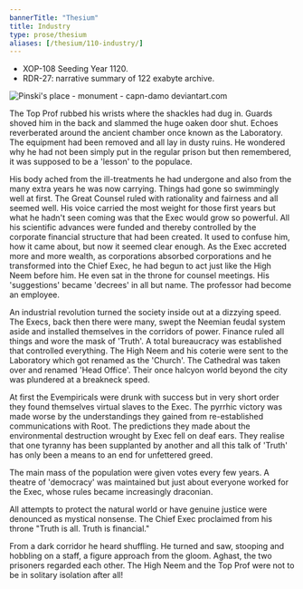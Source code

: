 ```yaml
---
bannerTitle: "Thesium" 
title: Industry
type: prose/thesium
aliases: [/thesium/110-industry/]
---
```


<div class="data">

- XOP-108 Seeding Year 1120.
- RDR-27: narrative summary of 122 exabyte archive.  

</div>


![Pinski's place - monument - capn-damo deviantart.com](/images/thesium/pinski-monument.jpg)

The Top Prof rubbed his wrists where the shackles had dug in. Guards shoved him
in the back and slammed the huge oaken door shut. Echoes reverberated around the
ancient chamber once known as the Laboratory. The equipment had been removed and
all lay in dusty ruins. He wondered why he had not been simply put in the
regular prison but then remembered, it was supposed to be a 'lesson' to the
populace.

His body ached from the ill-treatments he had undergone and also from the many
extra years he was now carrying. Things had gone so swimmingly well at first.
The Great Counsel ruled with rationality and fairness and all seemed well. His
voice carried the most weight for those first years but what he hadn't seen
coming was that the Exec would grow so powerful. All his scientific advances
were funded and thereby controlled by the corporate financial structure that had
been created. It used to confuse him, how it came about, but now it seemed clear
enough. As the Exec accreted more and more wealth, as corporations absorbed
corporations and he transformed into the Chief Exec, he had begun to act just
like the High Neem before him. He even sat in the throne for counsel meetings.
His 'suggestions' became 'decrees' in all but name. The professor had become an
employee.

An industrial revolution turned the society inside out at a dizzying speed. The
Execs, back then there were many, swept the Neemian feudal system aside and
installed themselves in the corridors of power. Finance ruled all things and
wore the mask of 'Truth'. A total bureaucracy was established that controlled
everything. The High Neem and his coterie were sent to the Laboratory which got
renamed as the 'Church'. The Cathedral was taken over and renamed 'Head
Office'. Their once halcyon world beyond the city was plundered at a breakneck
speed.

At first the Evempiricals were drunk with success but in very short order they
found themselves virtual slaves to the Exec. The pyrrhic victory was made worse
by the understandings they gained from re-established communications with Root.
The predictions they made about the environmental destruction wrought by Exec
fell on deaf ears. They realise that one tyranny has been supplanted by another
and all this talk of 'Truth' has only been a means to an end for unfettered greed.

The main mass of the population were given votes every few years. A theatre of
'democracy' was maintained but just about everyone worked for the Exec, whose
rules became increasingly draconian.

All attempts to protect the natural world or have genuine justice were denounced
as mystical nonsense. The Chief Exec proclaimed from his throne "Truth is all.
Truth is financial."

From a dark corridor he heard shuffling. He turned and saw, stooping and
hobbling on a staff, a figure approach from the gloom. Aghast, the two prisoners
regarded each other. The High Neem and the Top Prof were not to be in solitary
isolation after all!
